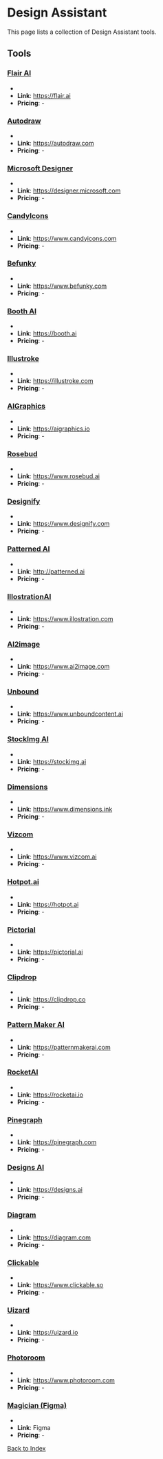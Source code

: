 # Design Assistant

This page lists a collection of Design Assistant tools.

## Tools

### [Flair AI](https://flair.ai)
-
- **Link**: https://flair.ai
- **Pricing**: -

### [Autodraw](https://autodraw.com)
-
- **Link**: https://autodraw.com
- **Pricing**: -

### [Microsoft Designer](https://designer.microsoft.com)
-
- **Link**: https://designer.microsoft.com
- **Pricing**: -

### [CandyIcons](https://www.candyicons.com)
-
- **Link**: https://www.candyicons.com
- **Pricing**: -

### [Befunky](https://www.befunky.com)
-
- **Link**: https://www.befunky.com
- **Pricing**: -

### [Booth AI](https://booth.ai)
-
- **Link**: https://booth.ai
- **Pricing**: -

### [Illustroke](https://illustroke.com)
-
- **Link**: https://illustroke.com
- **Pricing**: -

### [AIGraphics](https://aigraphics.io)
-
- **Link**: https://aigraphics.io
- **Pricing**: -

### [Rosebud](https://www.rosebud.ai)
-
- **Link**: https://www.rosebud.ai
- **Pricing**: -

### [Designify](https://www.designify.com)
-
- **Link**: https://www.designify.com
- **Pricing**: -

### [Patterned AI](http://patterned.ai)
-
- **Link**: http://patterned.ai
- **Pricing**: -

### [IllostrationAI](https://www.illostration.com)
-
- **Link**: https://www.illostration.com
- **Pricing**: -

### [AI2image](https://www.ai2image.com)
-
- **Link**: https://www.ai2image.com
- **Pricing**: -

### [Unbound](https://www.unboundcontent.ai)
-
- **Link**: https://www.unboundcontent.ai
- **Pricing**: -

### [StockImg AI](https://stockimg.ai)
-
- **Link**: https://stockimg.ai
- **Pricing**: -

### [Dimensions](https://www.dimensions.ink)
-
- **Link**: https://www.dimensions.ink
- **Pricing**: -

### [Vizcom](https://www.vizcom.ai)
-
- **Link**: https://www.vizcom.ai
- **Pricing**: -

### [Hotpot.ai](https://hotpot.ai)
-
- **Link**: https://hotpot.ai
- **Pricing**: -

### [Pictorial](https://pictorial.ai)
-
- **Link**: https://pictorial.ai
- **Pricing**: -

### [Clipdrop](https://clipdrop.co)
-
- **Link**: https://clipdrop.co
- **Pricing**: -

### [Pattern Maker AI](https://patternmakerai.com)
-
- **Link**: https://patternmakerai.com
- **Pricing**: -

### [RocketAI](https://rocketai.io)
-
- **Link**: https://rocketai.io
- **Pricing**: -

### [Pinegraph](https://pinegraph.com)
-
- **Link**: https://pinegraph.com
- **Pricing**: -

### [Designs AI](https://designs.ai)
-
- **Link**: https://designs.ai
- **Pricing**: -

### [Diagram](https://diagram.com)
-
- **Link**: https://diagram.com
- **Pricing**: -

### [Clickable](https://www.clickable.so)
-
- **Link**: https://www.clickable.so
- **Pricing**: -

### [Uizard](https://uizard.io)
-
- **Link**: https://uizard.io
- **Pricing**: -

### [Photoroom](https://www.photoroom.com)
-
- **Link**: https://www.photoroom.com
- **Pricing**: -

### [Magician (Figma)](Figma)
-
- **Link**: Figma
- **Pricing**: -


[Back to Index](README.MD)